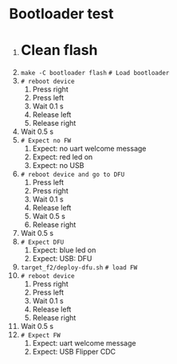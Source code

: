 # Bootloader test

1. # Clean flash
2. `make -C bootloader flash` `# Load bootloader`
3.  `# reboot device`
    1. Press right
    2. Press left
    3. Wait 0.1 s
    4. Release left
    5. Release right
4. Wait 0.5 s
5. `# Expect no FW`
    1. Expect: no uart welcome message
    2. Expect: red led on
    3. Expect: no USB
6. `# reboot device and go to DFU`
    1. Press left 
    2. Press right
    3. Wait 0.1 s
    4. Release left
    5. Wait 0.5 s 
    6. Release right
7. Wait 0.5 s
8. `# Expect DFU`
    1. Expect: blue led on
    2. Expect: USB: DFU
9. `target_f2/deploy-dfu.sh` `# load FW`
10. `# reboot device`
    1. Press right
    2. Press left
    3. Wait 0.1 s
    4. Release left
    5. Release right
11. Wait 0.5 s
12. `# Expect FW`
    1. Expect: uart welcome message
    2. Expect: USB Flipper CDC